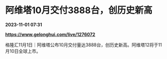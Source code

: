 # 阿维塔10月交付3888台，创历史新高

**2023-11-01 07:31**

**https://www.gelonghui.com/live/1276072**

格隆汇11月1日｜阿维塔公布10月交付量达3888台，创历史新高。阿维塔12将于11月10日全球上市。